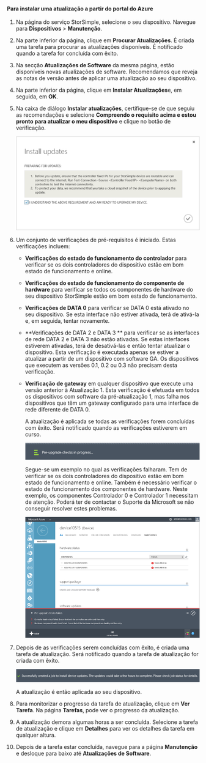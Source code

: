 <!--author=alkohli last changed: 02/06/17-->

#### <a name="to-install-an-update-from-the-azure-portal"></a>Para instalar uma atualização a partir do portal do Azure

1. Na página do serviço StorSimple, selecione o seu dispositivo. Navegue para **Dispositivos** > **Manutenção**.
2. Na parte inferior da página, clique em **Procurar Atualizações**. É criada uma tarefa para procurar as atualizações disponíveis. É notificado quando a tarefa for concluída com êxito.
3. Na secção **Atualizações de Software** da mesma página, estão disponíveis novas atualizações de software. Recomendamos que reveja as notas de versão antes de aplicar uma atualização ao seu dispositivo.
4. Na parte inferior da página, clique em **Instalar Atualizações**e, em seguida, em **OK**.
5. Na caixa de diálogo **Instalar atualizações**, certifique-se de que seguiu as recomendações e selecione **Compreendo o requisito acima e estou pronto para atualizar o meu dispositivo** e clique no botão de verificação.
   
    ![Mensagem de confirmação](./media/storsimple-install-update2-via-portal/InstallUpdate12_2M.png)
6. Um conjunto de verificações de pré-requisitos é iniciado. Estas verificações incluem:
   
   * **Verificações do estado de funcionamento do controlador** para verificar se os dois controladores do dispositivo estão em bom estado de funcionamento e online.
   * **Verificações do estado de funcionamento do componente de hardware** para verificar se todos os componentes de hardware do seu dispositivo StorSimple estão em bom estado de funcionamento.
   * **Verificações de DATA 0** para verificar se DATA 0 está ativado no seu dispositivo. Se esta interface não estiver ativada, terá de ativá-la e, em seguida, tentar novamente.
   * **Verificações de DATA 2 e DATA 3 ** para verificar se as interfaces de rede DATA 2 e DATA 3 não estão ativadas. Se estas interfaces estiverem ativadas, terá de desativá-las e então tentar atualizar o dispositivo. Esta verificação é executada apenas se estiver a atualizar a partir de um dispositivo com software GA. Os dispositivos que executem as versões 0.1, 0.2 ou 0.3 não precisam desta verificação.
   * **Verificação de gateway** em qualquer dispositivo que execute uma versão anterior à Atualização 1. Esta verificação é efetuada em todos os dispositivos com software da pré-atualização 1, mas falha nos dispositivos que têm um gateway configurado para uma interface de rede diferente de DATA 0.
     
     A atualização é aplicada se todas as verificações forem concluídas com êxito. Será notificado quando as verificações estiverem em curso.
     
     ![Notificação de pré-verificação](./media/storsimple-install-update2-via-portal/InstallUpdate12_3M.png)
     
     Segue-se um exemplo no qual as verificações falharam. Tem de verificar se os dois controladores do dispositivo estão em bom estado de funcionamento e online. Também é necessário verificar o estado de funcionamento dos componentes de hardware. Neste exemplo, os componentes Controlador 0 e Controlador 1 necessitam de atenção. Poderá ter de contactar o Suporte da Microsoft se não conseguir resolver estes problemas.
     
       ![Falha das verificações](./media/storsimple-install-update2-via-portal/HCS_PreUpgradeChecksFailed-include.png)
7. Depois de as verificações serem concluídas com êxito, é criada uma tarefa de atualização. Será notificado quando a tarefa de atualização for criada com êxito.
   
    ![Criação de tarefa de atualização](./media/storsimple-install-update2-via-portal/InstallUpdate12_44M.png)
   
    A atualização é então aplicada ao seu dispositivo.
    
8. Para monitorizar o progresso da tarefa de atualização, clique em **Ver Tarefa**. Na página **Tarefas**, pode ver o progresso da atualização.
9. A atualização demora algumas horas a ser concluída. Selecione a tarefa de atualização e clique em **Detalhes** para ver os detalhes da tarefa em qualquer altura.
10. Depois de a tarefa estar concluída, navegue para a página **Manutenção** e desloque para baixo até **Atualizações de Software**.



<!--HONumber=Feb17_HO2-->


